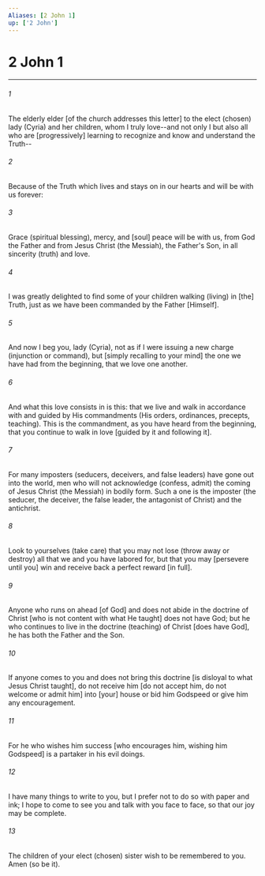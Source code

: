 ```yaml
---
Aliases: [2 John 1]
up: ['2 John']
---
```

# 2 John 1

***


###### 1 


The elderly elder [of the church addresses this letter] to the elect (chosen) lady (Cyria) and her children, whom I truly love--and not only I but also all who are [progressively] learning to recognize and know and understand the Truth-- 


###### 2 


Because of the Truth which lives and stays on in our hearts and will be with us forever: 


###### 3 


Grace (spiritual blessing), mercy, and [soul] peace will be with us, from God the Father and from Jesus Christ (the Messiah), the Father's Son, in all sincerity (truth) and love. 


###### 4 


I was greatly delighted to find some of your children walking (living) in [the] Truth, just as we have been commanded by the Father [Himself]. 


###### 5 


And now I beg you, lady (Cyria), not as if I were issuing a new charge (injunction or command), but [simply recalling to your mind] the one we have had from the beginning, that we love one another. 


###### 6 


And what this love consists in is this: that we live and walk in accordance with and guided by His commandments (His orders, ordinances, precepts, teaching). This is the commandment, as you have heard from the beginning, that you continue to walk in love [guided by it and following it]. 


###### 7 


For many imposters (seducers, deceivers, and false leaders) have gone out into the world, men who will not acknowledge (confess, admit) the coming of Jesus Christ (the Messiah) in bodily form. Such a one is the imposter (the seducer, the deceiver, the false leader, the antagonist of Christ) and the antichrist. 


###### 8 


Look to yourselves (take care) that you may not lose (throw away or destroy) all that we and you have labored for, but that you may [persevere until you] win and receive back a perfect reward [in full]. 


###### 9 


Anyone who runs on ahead [of God] and does not abide in the doctrine of Christ [who is not content with what He taught] does not have God; but he who continues to live in the doctrine (teaching) of Christ [does have God], he has both the Father and the Son. 


###### 10 


If anyone comes to you and does not bring this doctrine [is disloyal to what Jesus Christ taught], do not receive him [do not accept him, do not welcome or admit him] into [your] house or bid him Godspeed or give him any encouragement. 


###### 11 


For he who wishes him success [who encourages him, wishing him Godspeed] is a partaker in his evil doings. 


###### 12 


I have many things to write to you, but I prefer not to do so with paper and ink; I hope to come to see you and talk with you face to face, so that our joy may be complete. 


###### 13 


The children of your elect (chosen) sister wish to be remembered to you. Amen (so be it).
